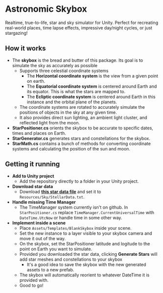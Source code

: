 # Astronomic Skybox
 Realtime, true-to-life, star and sky simulator for Unity. Perfect for recreating real-world places, time lapse effects, impressive day/night cycles, or just stargazing!

## How it works
* The **skybox** is the bread and butter of this package. Its goal is to simulate the sky as accurately as possible
  * Supports three celestial coordinate systems
    *  The **Horizontal coordinate system** is the view from a given point on earth.
    *  The **Equatorial coordinate system** is centered around Earth and its equator. This is what the stars are mapped to.
    *  The **Ecliptic coordinate system** is centered around Earth in this instance and the orbital plane of the planets.
  *  The coordinate systems are rotated to accurately simulate the positions of objects in the sky at any given time.
  *  It also provides direct sun lighting, an ambient light cluster, and reflected light from the moon.
*  **StarPositioner.cs** orients the skybox to be accurate to specific dates, times and places on Earth.
*  **StarGenerator.cs** generates stars and constellations for the skybox.
*  **StarMath.cs** contains a bunch of methods for converting coordinate systems and calculating the position of the sun and moon.

## Getting it running
* **Add to Unity project**
  * Add the repository directly to a folder in your Unity project.
* **Download star data**
  * Download [**this star data file**](https://github.com/astronexus/HYG-Database/blob/master/hygdata_v3.csv) and set it to ``` Resources/Sky/StellarData.txt```.
* **Handle missing Time Manager**
  * The TimeManager system currently isn't on github. In ```StarPositioner.cs``` replace ```TimeManager.CurrentUniversalTime``` with ```DateTime.UtcNow``` or handle time in some other way.
* **Implement inside a scene**
  * Place ```Assets/Templates/BlankSkybox``` inside your scene.
  * Set the new instance to a layer visible to your skybox camera and move it out of the way.
  * On the skybox, set the StarPositioner latitude and logitude to the point on Earth you want to simulate.
  * Provided you downloaded the star data, clicking **Generate Stars** will add star meshes and constellations to your skybox
    * It's a good idea to save the skybox with the new generated assets to a new prefab.
  * The skybox will automatically reorient to whatever DateTime it is provided with.
  * Good to go!